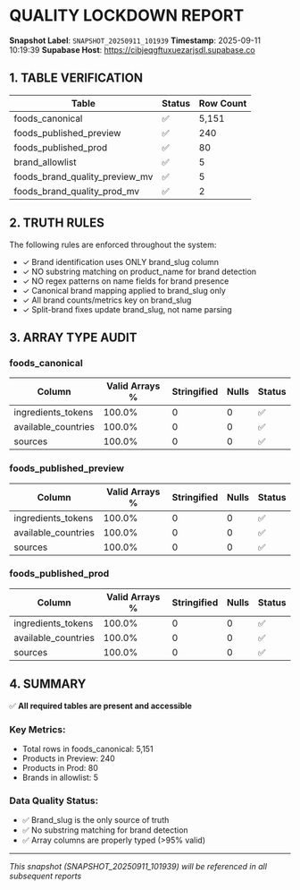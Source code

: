 # QUALITY LOCKDOWN REPORT

**Snapshot Label**: `SNAPSHOT_20250911_101939`
**Timestamp**: 2025-09-11 10:19:39
**Supabase Host**: https://cibjeqgftuxuezarjsdl.supabase.co

## 1. TABLE VERIFICATION

| Table | Status | Row Count |
|-------|--------|----------|
| foods_canonical | ✅ | 5,151 |
| foods_published_preview | ✅ | 240 |
| foods_published_prod | ✅ | 80 |
| brand_allowlist | ✅ | 5 |
| foods_brand_quality_preview_mv | ✅ | 5 |
| foods_brand_quality_prod_mv | ✅ | 2 |

## 2. TRUTH RULES

The following rules are enforced throughout the system:

- ✓ Brand identification uses ONLY brand_slug column
- ✓ NO substring matching on product_name for brand detection
- ✓ NO regex patterns on name fields for brand presence
- ✓ Canonical brand mapping applied to brand_slug only
- ✓ All brand counts/metrics key on brand_slug
- ✓ Split-brand fixes update brand_slug, not name parsing

## 3. ARRAY TYPE AUDIT

### foods_canonical

| Column | Valid Arrays % | Stringified | Nulls | Status |
|--------|---------------|-------------|-------|--------|
| ingredients_tokens | 100.0% | 0 | 0 | ✅ |
| available_countries | 100.0% | 0 | 0 | ✅ |
| sources | 100.0% | 0 | 0 | ✅ |

### foods_published_preview

| Column | Valid Arrays % | Stringified | Nulls | Status |
|--------|---------------|-------------|-------|--------|
| ingredients_tokens | 100.0% | 0 | 0 | ✅ |
| available_countries | 100.0% | 0 | 0 | ✅ |
| sources | 100.0% | 0 | 0 | ✅ |

### foods_published_prod

| Column | Valid Arrays % | Stringified | Nulls | Status |
|--------|---------------|-------------|-------|--------|
| ingredients_tokens | 100.0% | 0 | 0 | ✅ |
| available_countries | 100.0% | 0 | 0 | ✅ |
| sources | 100.0% | 0 | 0 | ✅ |

## 4. SUMMARY

✅ **All required tables are present and accessible**

### Key Metrics:

- Total rows in foods_canonical: 5,151
- Products in Preview: 240
- Products in Prod: 80
- Brands in allowlist: 5

### Data Quality Status:

- ✅ Brand_slug is the only source of truth
- ✅ No substring matching for brand detection
- ✅ Array columns are properly typed (>95% valid)

---
*This snapshot (SNAPSHOT_20250911_101939) will be referenced in all subsequent reports*
